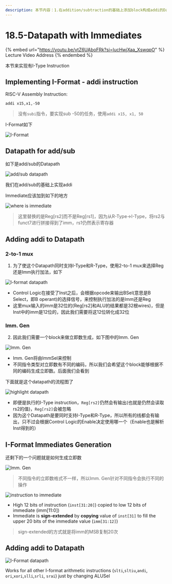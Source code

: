 ```yaml
---
description: 本节内容：1.在addition/subtraction的基础上添加block构成addi的Datapath；2.如何将12位的imm生成为32位的imm
---
```


# 18.5-Datapath with Immediates

{% embed url="https://youtu.be/vtZ6UAboFRk?si=lucHwjXaa_XswqpO" %}
Lecture Video Address
{% endembed %}

本节来实现有I-Type Instruction

## Implementing I-Format - addi instruction

RISC-V Assembly Instruction:

```assembly
addi x15,x1,-50
```

> 没有`subi`指令，要实现sub -50的任务，使用`addi x15, x1, 50`

I-Format如下

![I-Format](../lec11-risc-v-instruction-formats-i/.image/image-20240607095041087.png)

## Datapath for add/sub

如下是add/sub的Datapath

![add/sub datapath](.image/image-20240615104830060.png)

我们在add/sub的基础上实现addi

Immediate应该加到如下的地方

![where is immediate](.image/image-20240614142722519.png)

> 这里替换的是Reg[rs2]而不是Reg[rs1]，因为从R-Type→I-Type，将rs2与funct7进行拼接得到了imm，rs1仍然表示寄存器

## Adding addi to Datapath

### 2-to-1 mux

1. 为了使这个Datapath同时支持I-Type和R-Type，使用2-to-1 mux来选择Reg还是Imm执行加法，如下

![I-format datapath](.image/image-20240614142803819.png)

- Control Logic在接受了Inst之后，会根据opcode来输出BSel(意思是B Select，即B operant)的选择信号，来控制执行加法的是Imm还是Reg
- 这里mux输入的imm是32位的(Reg[rs2]和ALU的结果都是32根wires)，但是Inst中的imm是12位的，因此我们需要将这12位转化成32位

### Imm. Gen

2. 因此我们需要一个block来做立即数生成，如下图中的Imm. Gen

![Imm. Gen](.image/image-20240614142826661.png)

- Imm. Gen将由ImmSel来控制
- 不同指令类型对立即数有不同的编码，所以我们会希望这个block能够根据不同的编码生成立即数。后面我们会看到

下面就是这个datapath的流程图了

![highlight datapath](.image/image-20240614142858036.png)

- 即便是执行的I-Type instruction，`Reg[rs2]`仍然会有输出(也就是仍然会读取rs2的值)，`Reg[rs2]`会被忽略
- 因为这个Datapath是要同时支持I-Type和R-Type，所以所有的线都会有输出，只不过会根据Control Logic的Enable决定使用哪一个（Enable也是解析Inst得到的）

## I-Format Immediates Generation

还剩下的一个问题就是如何生成立即数

![Imm. Gen](.image/image-20240614143018572.png)

> 不同指令的立即数格式不一样，所以Imm. Gen针对不同指令会执行不同的操作

![instruction to immediate](.image/image-20240614142946079.png)

- High 12 bits of instruction (`inst[31:20]`) copied to low 12 bits of immediate (imm[11:0])
- Immediate is **sign-extended** by **copying** value of `inst[31]` to fill the upper 20 bits of the immediate value (`imm[31:12]`)

> sign-extended的方式就是将imm的MSB复制20次

## Adding addi to Datapath

![I-Format datapath](.image/image-20240614142826661.png)

Works for all other I-format arithmetic instructions (`slti`,`sltiu`,`andi`, `ori`,`xori`,`slli`,`srli`, `srai`) just by changing ALUSel
